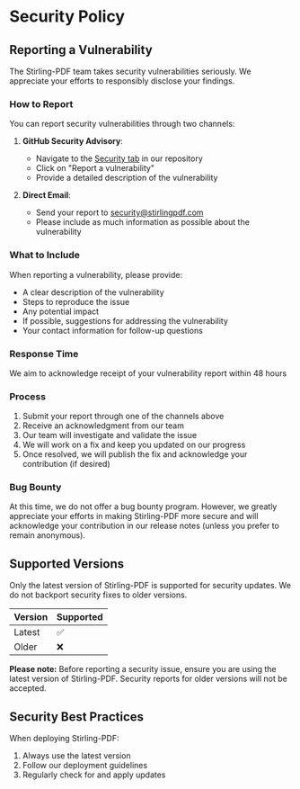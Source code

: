 # Security Policy

## Reporting a Vulnerability

The Stirling-PDF team takes security vulnerabilities seriously. We appreciate your efforts to responsibly disclose your findings.

### How to Report

You can report security vulnerabilities through two channels:

1. **GitHub Security Advisory**:
   - Navigate to the [Security tab](https://github.com/Stirling-Tools/Stirling-PDF/security) in our repository
   - Click on "Report a vulnerability"
   - Provide a detailed description of the vulnerability

2. **Direct Email**:
   - Send your report to security@stirlingpdf.com
   - Please include as much information as possible about the vulnerability

### What to Include

When reporting a vulnerability, please provide:

- A clear description of the vulnerability
- Steps to reproduce the issue
- Any potential impact
- If possible, suggestions for addressing the vulnerability
- Your contact information for follow-up questions

### Response Time

We aim to acknowledge receipt of your vulnerability report within 48 hours

### Process

1. Submit your report through one of the channels above
2. Receive an acknowledgment from our team
3. Our team will investigate and validate the issue
4. We will work on a fix and keep you updated on our progress
5. Once resolved, we will publish the fix and acknowledge your contribution (if desired)

### Bug Bounty

At this time, we do not offer a bug bounty program. However, we greatly appreciate your efforts in making Stirling-PDF more secure and will acknowledge your contribution in our release notes (unless you prefer to remain anonymous).

## Supported Versions

Only the latest version of Stirling-PDF is supported for security updates. We do not backport security fixes to older versions.

| Version | Supported          |
| ------- | ------------------ |
| Latest  | :white_check_mark: |
| Older   | :x:               |

**Please note:** Before reporting a security issue, ensure you are using the latest version of Stirling-PDF. Security reports for older versions will not be accepted.

## Security Best Practices

When deploying Stirling-PDF:

1. Always use the latest version
2. Follow our deployment guidelines
3. Regularly check for and apply updates

